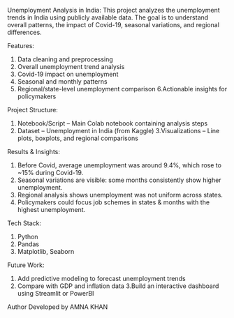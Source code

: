 Unemployment Analysis in India:
This project analyzes the unemployment trends in India using publicly available data.
The goal is to understand overall patterns, the impact of Covid-19, seasonal variations, and regional differences.

Features:
1. Data cleaning and preprocessing
2. Overall unemployment trend analysis
3. Covid-19 impact on unemployment
4. Seasonal and monthly patterns
5. Regional/state-level unemployment comparison
6.Actionable insights for policymakers

Project Structure:
1. Notebook/Script – Main Colab notebook containing analysis steps
2. Dataset – Unemployment in India (from Kaggle)
3.Visualizations – Line plots, boxplots, and regional comparisons

Results & Insights:
1. Before Covid, average unemployment was around 9.4%, which rose to ~15% during Covid-19.
2. Seasonal variations are visible: some months consistently show higher unemployment.
3. Regional analysis shows unemployment was not uniform across states.
4. Policymakers could focus job schemes in states & months with the highest unemployment.

Tech Stack:
1. Python
2. Pandas
3. Matplotlib, Seaborn

Future Work:
1. Add predictive modeling to forecast unemployment trends
2. Compare with GDP and inflation data
3.Build an interactive dashboard using Streamlit or PowerBI

Author
Developed by AMNA KHAN
